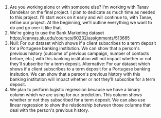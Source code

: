 1. Are you working alone or with someone else?
I'm working with Tanav Dandekar on the final project. I plan to
dedicate as much time as needed to this project. I'll start work
on it early and will continue to, with Tanav, refine our project.
At the beginning, we'll outline everything we want to do and go over it like that.
2. We're going to use the Bank Marketing dataset
https://canvas.slu.edu/courses/60232/assignments/513665
3. Null: For our dataset which shows if a client subscribes to a term deposit for a Portugese banking institution. We can show that a person's previous history (outcome of previous campaign, number of contacts before, etc.) with this banking institution will not impact whether or not they'll subscribe for a term deposit.
Alternative: For our dataset which shows if a client subscribes to a term deposit for a Portugese banking insitution. We can show that a person's previous history with this banking institution will impact whether or not they'll subscribe for a term deposit.
4. We plan to perform logistic regression because we have a binary column which we are using for our prediction. This column shows whether or not they subscribed for a term deposit. We can also use linear regression to show the relationship between those columns that deal with the person's previous history.